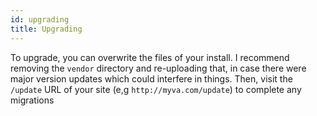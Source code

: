 ```yaml
---
id: upgrading
title: Upgrading
---
```


To upgrade, you can overwrite the files of your install. I recommend removing the `vendor` directory and re-uploading that, in case there were major version updates which could interfere in things. Then, visit the `/update` URL of your site (e,g `http://myva.com/update`) to complete any migrations